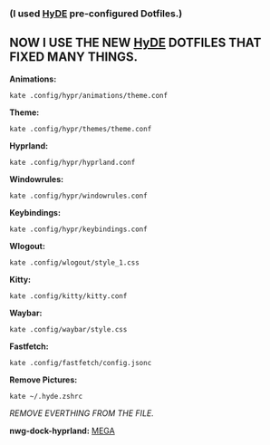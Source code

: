 ### **(I used [HyDE](https://github.com/prasanthrangan/hyprdots) pre-configured Dotfiles.)**

## **NOW I USE THE NEW [HyDE](https://github.com/HyDE-Project/HyDE) DOTFILES THAT FIXED MANY THINGS.**

**Animations:**
```
kate .config/hypr/animations/theme.conf
```

**Theme:**
```
kate .config/hypr/themes/theme.conf
```

**Hyprland:**
```
kate .config/hypr/hyprland.conf
```

**Windowrules:**
```
kate .config/hypr/windowrules.conf
```

**Keybindings:**
```
kate .config/hypr/keybindings.conf
```

**Wlogout:**
```
kate .config/wlogout/style_1.css
```

**Kitty:**
```
kate .config/kitty/kitty.conf
```

**Waybar:**
```
kate .config/waybar/style.css
```

**Fastfetch:**
```
kate .config/fastfetch/config.jsonc
```

**Remove Pictures:**
```
kate ~/.hyde.zshrc
```
*REMOVE EVERTHING FROM THE FILE.*

**nwg-dock-hyprland:**
[MEGA](https://mega.nz/file/cSNEhRhb#jxmF_KzI-h995l6FWFi3djIuuB-Xf-EDw1xn2Z-yFSs)
